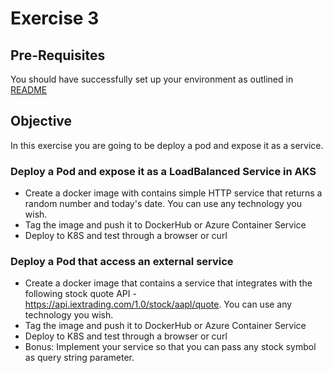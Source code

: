 # Exercise 3 #

## Pre-Requisites ##

You should have successfully set up your environment as outlined in [README](./README.md)

## Objective ##

In this exercise you are going to be deploy a pod and expose it as a service.

### Deploy a Pod and expose it as a LoadBalanced Service in AKS ###

* Create a docker image with contains simple HTTP service that returns a random number and today's date.  You can use any technology you wish.
* Tag the image and push it to DockerHub or Azure Container Service
* Deploy to K8S and test through a browser or curl

### Deploy a Pod that access an external service ###

* Create a docker image that contains a service that integrates with the following stock quote API - https://api.iextrading.com/1.0/stock/aapl/quote.  You can use any technology you wish.
* Tag the image and push it to DockerHub or Azure Container Service
* Deploy to K8S and test through a browser or curl
* Bonus: Implement your service so that you can pass any stock symbol as query string parameter.